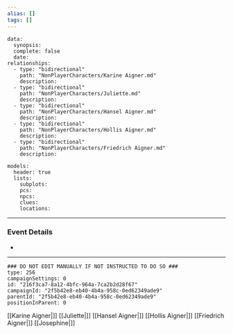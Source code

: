 ```yaml
---
alias: []
tags: []
---
```

```RpgManagerData
data: 
  synopsis: 
  complete: false
  date: 
relationships: 
  - type: "bidirectional"
    path: "NonPlayerCharacters/Karine Aigner.md"
    description: 
  - type: "bidirectional"
    path: "NonPlayerCharacters/Juliette.md"
    description: 
  - type: "bidirectional"
    path: "NonPlayerCharacters/Hansel Aigner.md"
    description: 
  - type: "bidirectional"
    path: "NonPlayerCharacters/Hollis Aigner.md"
    description: 
  - type: "bidirectional"
    path: "NonPlayerCharacters/Friedrich Aigner.md"
    description: 
```
```RpgManager
models: 
  header: true
  lists: 
    subplots: 
    pcs: 
    npcs: 
    clues: 
    locations: 
```
---
### Event Details
 - 

---
```RpgManagerID
### DO NOT EDIT MANUALLY IF NOT INSTRUCTED TO DO SO ###
type: 256
campaignSettings: 0
id: "216f3ca7-8a12-4bfc-964a-7ca2b2d28f67"
campaignId: "2f5b42e8-eb40-4b4a-958c-0ed62349ade9"
parentId: "2f5b42e8-eb40-4b4a-958c-0ed62349ade9"
positionInParent: 0
```
[[Karine Aigner|]]
[[Juliette|]]
[[Hansel Aigner|]]
[[Hollis Aigner|]]
[[Friedrich Aigner|]]
[[Josephine|]]
